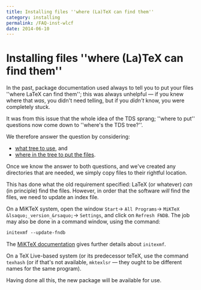 ```yaml
---
title: Installing files ''where (La)TeX can find them''
category: installing
permalink: /FAQ-inst-wlcf
date: 2014-06-10
---
```


# Installing files ''where (La)TeX can find them''

In the past, package documentation used always to tell you to put your
files ''where LaTeX can find them''; this was always unhelpful&nbsp;&mdash;
if you knew where that _was_, you didn't need telling, but if you
_didn't_ know, you were completely stuck.

It was from this issue that the whole idea of the TDS sprang;
''where to put'' questions now come down to ''where's the TDS
tree?''.

We therefore answer the question by considering:
  

-  [what tree to use](/FAQ-what-TDS), and
-  [where in the tree to put the files](/FAQ-install-where).

Once we know the answer to both questions, and we've created any
directories that are needed, we simply copy files to their rightful
location.

This has done what the old requirement specified: LaTeX (or
whatever) _can_ (in principle) find the files.  However, in order
that the software _will_ find the files, we need to update an
index file.

On a MiKTeX system, open the window
  `Start`&rarr;
  `All Programs`&rarr;
  `MiKTeX &lsaquo;_version_&rsaquo;`&rarr;
  `Settings`,
and click on `Refresh FNDB`.
The job may also be done in a command window, using the command:
```latex
initexmf --update-fndb
```
The 
[MiKTeX documentation](http://docs.miktex.org/manual/initexmf.html)
gives further details about `initexmf`.

On a TeX&nbsp;Live-based system (or its predecessor teTeX, use the command
`texhash` (or if that's not available, `mktexlsr`&nbsp;&mdash;
they ought to be different names for the same program).

Having done all this, the new package will be available for use.

